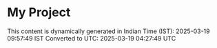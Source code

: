 # My Project

This content is dynamically generated in Indian Time (IST): 2025-03-19 09:57:49 IST
Converted to UTC: 2025-03-19 04:27:49 UTC
